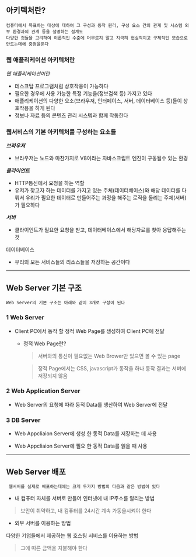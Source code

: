 ## 아키텍처란?

```
컴퓨터에서 목표하는 대상에 대하여 그 구성과 동작 원리, 구성 요소 간의 관계 및 시스템 외부 환경과의 관계 등을 설명하는 설계도
다양한 것들을 고려하여 이론적인 수준에 머무르지 말고 지극히 현실적이고 구체적인 모습으로 만드는데에 중점을둔다
```

### 웹 애플리케이션 아키텍처란

_웹 애플리케이션이란_

- 데스크탑 프로그램처럼 상호작용이 가능하다
- 필요한 경우에 사용 가능한 특정 기능을(정보검색 등) 가지고 있다
- 애플리케이션의 다양한 요소(브라우저, 인터페이스, 서버, 데이터베이스 등)들이 상호작용을 하게 된다
- 정보나 자료 등의 콘텐츠 관리 시스템과 함께 작동한다

### 웹서비스의 기본 아키텍처를 구성하는 요소들

**_브라우저_**

- 브라우저는 노드와 마찬가지로 V8이라는 자바스크립트 엔진이 구동될수 있는 환경

**_클라이언트_**

- HTTP통신에서 요청을 하는 역할
- 유저가 찾고자 하는 데이터를 가지고 있는 주체(데이터베이스)와 해당 데이터를 다뤄서 우리가 필요한 데이터로 만들어주는 과정을 해주는 로직을 돌리는 주체(서버)가 필요하다

**_서버_**

- 클라이언트가 필요한 요청을 받고, 데이터베이스에서 해당자료를 찾아 응답해주는 것

데이터베이스

- 우리의 모든 서비스들의 리소스들을 저장하는 공간이다

---

## Web Server 기본 구조

```
Web Server의 기본 구조는 아래와 같이 3개로 구성이 된다
```

### 1 Web Server

- Client PC에서 동작 할 정적 Web Page를 생성하여 Client PC에 전달

  - 정적 Web Page란?

    > 서버와의 통신이 필요없는 Web Brower만 있으면 볼 수 있는 page

    > 정적 Page에서는 CSS, javascript가 동작을 하나 동작 결과는 서버에 저장되지 않음

### 2 Web Application Server

- Web Server의 요청에 따라 동적 Data를 생산하여 Web Server에 전달

### 3 DB Server

- Web Appcliaion Server에 생성 한 동적 Data를 저장하는 데 사용

- Web Appcliaion Server에 필요 한 동적 Data를 읽을 때 사용

---

## Web Server 배포

```
 웹서버를 실제로 배포하는데에는 크게 두가지 방법의 다음과 같은 방법이 있다
```

- 내 컴퓨터 자체를 서버로 만들어 인터넷에 내 IP주소를 알리는 방법

> 보안이 취약하고, 내 컴퓨터를 24시간 계속 가동을시켜야 한다

- 외부 서버를 이용하는 방법

다양한 기업들에서 제공하는 웹 호스팅 서비스를 이용하는 방법

> 그에 따른 금액을 지불해야 한다
